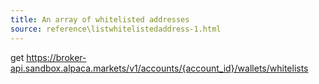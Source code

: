 ```yaml
---
title: An array of whitelisted addresses
source: reference\listwhitelistedaddress-1.html
---
```


get https://broker-api.sandbox.alpaca.markets/v1/accounts/{account_id}/wallets/whitelists
